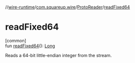 //[wire-runtime](../../../index.md)/[com.squareup.wire](../index.md)/[ProtoReader](index.md)/[readFixed64](read-fixed64.md)

# readFixed64

[common]\
fun [readFixed64](read-fixed64.md)(): [Long](https://kotlinlang.org/api/latest/jvm/stdlib/kotlin/-long/index.html)

Reads a 64-bit little-endian integer from the stream.
